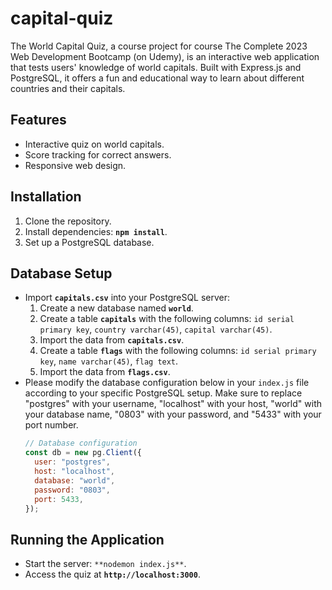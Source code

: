 # capital-quiz

The World Capital Quiz, a course project for course The Complete 2023 Web Development Bootcamp (on Udemy), is an interactive web application that tests users' knowledge of world capitals. Built with Express.js and PostgreSQL, it offers a fun and educational way to learn about different countries and their capitals.

## **Features**

- Interactive quiz on world capitals.
- Score tracking for correct answers.
- Responsive web design.

## **Installation**

1. Clone the repository.
2. Install dependencies: **`npm install`**.
3. Set up a PostgreSQL database.

## **Database Setup**

- Import **`capitals.csv`** into your PostgreSQL server:
  1. Create a new database named **`world`**.
  2. Create a table **`capitals`** with the following columns: `id serial primary key`, `country varchar(45)`, `capital varchar(45)`.
  3. Import the data from **`capitals.csv`**.
  4. Create a table **`flags`** with the following columns: `id serial primary key`, `name varchar(45)`, `flag text`.
  5. Import the data from **`flags.csv`**.
- Please modify the database configuration below in your `index.js` file according to your specific PostgreSQL setup. Make sure to replace "postgres" with your username, "localhost" with your host, "world" with your database name, "0803" with your password, and "5433" with your port number.
  ```jsx
  // Database configuration
  const db = new pg.Client({
    user: "postgres",
    host: "localhost",
    database: "world",
    password: "0803",
    port: 5433,
  });
  ```

## **Running the Application**

- Start the server: `**nodemon index.js**`.
- Access the quiz at **`http://localhost:3000`**.
